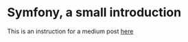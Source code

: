 # Symfony, a small introduction

This is an instruction for a medium post [here](https://medium.com/@disjfa/symfony-a-small-introduction-cf6b92904771)
